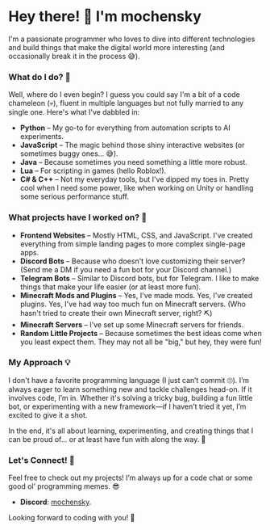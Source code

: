 # Hey there! 👋 I'm mochensky

I'm a passionate programmer who loves to dive into different technologies and build things that make the digital world more interesting (and occasionally break it in the process 😅).

### What do I do? 🤔

Well, where do I even begin? I guess you could say I'm a bit of a code chameleon (💀), fluent in multiple languages but not fully married to any single one. Here's what I've dabbled in:

- **Python** – My go-to for everything from automation scripts to AI experiments.
- **JavaScript** – The magic behind those shiny interactive websites (or sometimes buggy ones… 😅).
- **Java** – Because sometimes you need something a little more robust.
- **Lua** – For scripting in games (hello Roblox!).
- **C# & C++** – Not my everyday tools, but I've dipped my toes in. Pretty cool when I need some power, like when working on Unity or handling some serious performance stuff.

### What projects have I worked on? 🚀

- **Frontend Websites** – Mostly HTML, CSS, and JavaScript. I've created everything from simple landing pages to more complex single-page apps.
- **Discord Bots** – Because who doesn't love customizing their server? (Send me a DM if you need a fun bot for your Discord channel.)
- **Telegram Bots** – Similar to Discord bots, but for Telegram. I like to make things that make your life easier (or at least more fun).
- **Minecraft Mods and Plugins** – Yes, I've made mods. Yes, I've created plugins. Yes, I've had way too much fun on Minecraft servers. (Who hasn't tried to create their own Minecraft server, right? ⛏)
- **Minecraft Servers** – I’ve set up some Minecraft servers for friends.
- **Random Little Projects** – Because sometimes the best ideas come when you least expect them. They may not all be "big," but hey, they were fun!

### My Approach 💡

I don't have a favorite programming language (I just can’t commit 🙄). I’m always eager to learn something new and tackle challenges head-on. If it involves code, I’m in. Whether it's solving a tricky bug, building a fun little bot, or experimenting with a new framework—if I haven’t tried it yet, I’m excited to give it a shot.

In the end, it's all about learning, experimenting, and creating things that I can be proud of... or at least have fun with along the way. 🎉

### Let's Connect! 🚀

Feel free to check out my projects! I’m always up for a code chat or some good ol’ programming memes. 😎

- **Discord**: [mochensky](https://discord.com/users/921107440496443392).

Looking forward to coding with you! 👾
